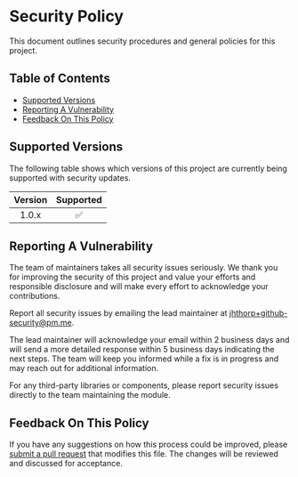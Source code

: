 # Security Policy

This document outlines security procedures and general policies for this 
project.

## Table of Contents

* [Supported Versions](#supported-versions)
* [Reporting A Vulnerability](#reporting-a-vulnerability)
* [Feedback On This Policy](#feedback-on-this-policy)

## Supported Versions

The following table shows which versions of this project are
currently being supported with security updates.

|  Version  |     Supported      |
|   :---:   |       :---:        |
|   1.0.x   | :white_check_mark: |

## Reporting A Vulnerability

The team of maintainers takes all security issues seriously.
We thank you for improving the security of this project and value 
your efforts and responsible disclosure and will make every effort to 
acknowledge your contributions.

Report all security issues by emailing the lead maintainer at 
jhthorp+github-security@pm.me.

The lead maintainer will acknowledge your email within 2 business days and 
will send a more detailed response within 5 business days indicating the next 
steps. The team will keep you informed while a fix is in progress and may 
reach out for additional information.

For any third-party libraries or components, please report security issues 
directly to the team maintaining the module.

## Feedback On This Policy

If you have any suggestions on how this process could be improved, please 
[submit a pull request](https://github.com/jhthorp/Server-Scripts/pulls) that 
modifies this file. The changes will be reviewed and discussed for 
acceptance.
